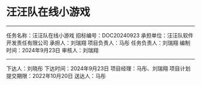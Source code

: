 # 汪汪队在线小游戏
***
任务名称：汪汪队在线小游戏
招标编号：DOC20240923
承担单位：汪汪队软件开发责任有限公司
承担人：刘瑞翔
项目负责人：马彤
任务负责人：刘瑞翔
编制时间：2024年9月23日
审核人：刘瑞翔
***
下达人：刘晓彤
下达时间：2024年9月23日
项目经理：马彤、刘瑞翔
项目计划提交期限：2022年10月20日
送达人：马彤
